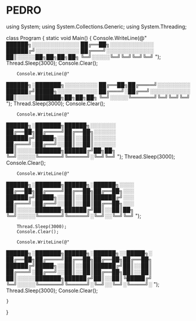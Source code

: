 # PEDRO
using System;
using System.Collections.Generic;
using System.Threading;

class Program
{
    static void Main()
    {
        Console.WriteLine(@"
██████╗░░░░░░░░░░░░░
██╔══██╗░░░░░░░░░░░░
██████╔╝░░░░░░░░░░░░
██╔═══╝░░░░░░░░░░░░░
██║░░░░░██╗██╗██╗██╗
╚═╝░░░░░╚═╝╚═╝╚═╝╚═╝
");
        Thread.Sleep(3000);
        Console.Clear();

        Console.WriteLine(@"
██████╗░███████╗░░░░░░░░░
██╔══██╗██╔════╝░░░░░░░░░
██████╔╝█████╗░░░░░░░░░░░
██╔═══╝░██╔══╝░░░░░░░░░░░
██║░░░░░███████╗██╗██╗██╗
╚═╝░░░░░╚══════╝╚═╝╚═╝╚═╝
");
        Thread.Sleep(3000);
        Console.Clear();

        Console.WriteLine(@"
██████╗░███████╗██████╗░░░░░░░
██╔══██╗██╔════╝██╔══██╗░░░░░░
██████╔╝█████╗░░██║░░██║░░░░░░
██╔═══╝░██╔══╝░░██║░░██║░░░░░░
██║░░░░░███████╗██████╔╝██╗██╗
╚═╝░░░░░╚══════╝╚═════╝░╚═╝╚═╝
");
        Thread.Sleep(3000);
        Console.Clear();

        Console.WriteLine(@"
██████╗░███████╗██████╗░██████╗░░░░
██╔══██╗██╔════╝██╔══██╗██╔══██╗░░░
██████╔╝█████╗░░██║░░██║██████╔╝░░░
██╔═══╝░██╔══╝░░██║░░██║██╔══██╗░░░
██║░░░░░███████╗██████╔╝██║░░██║██╗
╚═╝░░░░░╚══════╝╚═════╝░╚═╝░░╚═╝╚═╝
");

        Thread.Sleep(3000);
        Console.Clear();

        Console.WriteLine(@"
██████╗░███████╗██████╗░██████╗░░█████╗░
██╔══██╗██╔════╝██╔══██╗██╔══██╗██╔══██╗
██████╔╝█████╗░░██║░░██║██████╔╝██║░░██║
██╔═══╝░██╔══╝░░██║░░██║██╔══██╗██║░░██║
██║░░░░░███████╗██████╔╝██║░░██║╚█████╔╝
╚═╝░░░░░╚══════╝╚═════╝░╚═╝░░╚═╝░╚════╝░
");
        Thread.Sleep(3000);
        Console.Clear();

    }
}
